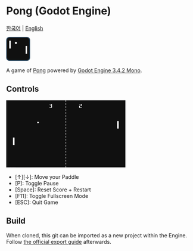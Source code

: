 # Pong (Godot Engine)

[한국어](README.md) | [English](README.en.md)

<img width="64" height="64" src="docs/icon.webp" alt="Game icon">

A game of [Pong](https://ko.wikipedia.org/wiki/%ED%90%81) powered by [Godot Engine 3.4.2 Mono](https://godotengine.org/).

## Controls

<img width="320" src="docs/sample.webp" alt="Gameplay Screenshot">

- \[&#8593;]\[&#8595;]: Move your Paddle
- \[P]: Toggle Pause
- \[Space]: Reset Score + Restart
- \[F11]: Toggle Fullscreen Mode
- \[ESC]: Quit Game

## Build
When cloned, this git can be imported as a new project within the Engine.<br>
Follow [the official export guide](https://docs.godotengine.org/en/stable/getting_started/workflow/export/exporting_projects.html) afterwards.
